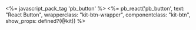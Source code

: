 
<%= javascript_pack_tag 'pb_button' %>
<%= pb_react('pb_button', text: "React Button", wrapperclass: "kit-btn-wrapper", componentclass: "kit-btn", show_props: defined?(@kit)) %>
